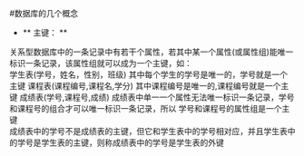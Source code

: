 #数据库的几个概念

 - ** 主键： **

  关系型数据库中的一条记录中有若干个属性，若其中某一个属性(或属性组)能唯一标识一条记录，该属性组就可以成为一个主键，如：  
学生表(学号，姓名，性别，班级) 
其中每个学生的学号是唯一的，学号就是一个主键 
课程表(课程编号,课程名,学分) 
其中课程编号是唯一的,课程编号就是一个主键 
成绩表(学号,课程号,成绩) 
成绩表中单一一个属性无法唯一标识一条记录，学号和课程号的组合才可以唯一标识一条记录，所以 学号和课程号的属性组是一个主键  
成绩表中的学号不是成绩表的主键，但它和学生表中的学号相对应，并且学生表中的学号是学生表的主键，则称成绩表中的学号是学生表的外键 